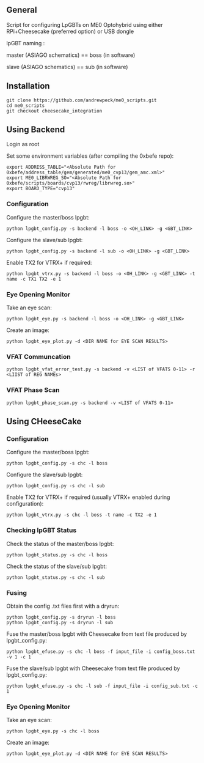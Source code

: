 ## General

Script for configuring LpGBTs on ME0 Optohybrid using either RPi+Cheesecake (preferred option) or USB dongle

lpGBT naming :

master (ASIAGO schematics) == boss (in software)

slave (ASIAGO schematics) == sub (in software)

## Installation

```
git clone https://github.com/andrewpeck/me0_scripts.git
cd me0_scripts
git checkout cheesecake_integration
```

## Using Backend

Login as root

Set some environment variables (after compiling the 0xbefe repo):

```
export ADDRESS_TABLE="<Absolute Path for 0xbefe/address_table/gem/generated/me0_cvp13/gem_amc.xml>"
export ME0_LIBRWREG_SO="<Absolute Path for 0xbefe/scripts/boards/cvp13/rwreg/librwreg.so>"
export BOARD_TYPE="cvp13"
```

### Configuration

Configure the master/boss lpgbt:

```
python lpgbt_config.py -s backend -l boss -o <OH_LINK> -g <GBT_LINK>
```

Configure the slave/sub lpgbt:

```
python lpgbt_config.py -s backend -l sub -o <OH_LINK> -g <GBT_LINK>
```

Enable TX2 for VTRX+ if required:

```
python lpgbt_vtrx.py -s backend -l boss -o <OH_LINK> -g <GBT_LINK> -t name -c TX1 TX2 -e 1
```

### Eye Opening Monitor

Take an eye scan:

```
python lpgbt_eye.py -s backend -l boss -o <OH_LINK> -g <GBT_LINK>
```

Create an image:

```
python lpgbt_eye_plot.py -d <DIR NAME for EYE SCAN RESULTS>
```

### VFAT Communcation

```
python lpgbt_vfat_error_test.py -s backend -v <LIST of VFATS 0-11> -r <LIIST of REG NAMEs> 
```

### VFAT Phase Scan

```
python lpgbt_phase_scan.py -s backend -v <LIST of VFATS 0-11>
```

## Using CHeeseCake

### Configuration

Configure the master/boss lpgbt:

```
python lpgbt_config.py -s chc -l boss
```

Configure the slave/sub lpgbt:

```
python lpgbt_config.py -s chc -l sub
```

Enable TX2 for VTRX+ if required (usually VTRX+ enabled during configuration):

```
python lpgbt_vtrx.py -s chc -l boss -t name -c TX2 -e 1
```

### Checking lpGBT Status

Check the status of the master/boss lpgbt:

```
python lpgbt_status.py -s chc -l boss
```

Check the status of the slave/sub lpgbt:

```
python lpgbt_status.py -s chc -l sub
```

### Fusing

Obtain the config .txt files first with a dryrun:

```
python lpgbt_config.py -s dryrun -l boss
python lpgbt_config.py -s dryrun -l sub

```

Fuse the master/boss lpgbt with Cheesecake from text file produced by lpgbt_config.py:

```
python lpgbt_efuse.py -s chc -l boss -f input_file -i config_boss.txt -v 1 -c 1
```

Fuse the slave/sub lpgbt with Cheesecake from text file produced by lpgbt_config.py:

```
python lpgbt_efuse.py -s chc -l sub -f input_file -i config_sub.txt -c 1
```

### Eye Opening Monitor

Take an eye scan:

```
python lpgbt_eye.py -s chc -l boss
```

Create an image:

```
python lpgbt_eye_plot.py -d <DIR NAME for EYE SCAN RESULTS>
```


